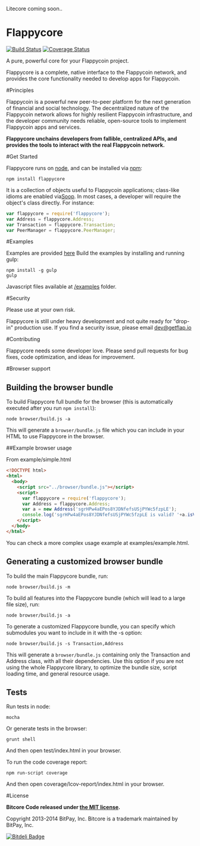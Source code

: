 Litecore coming soon..

Flappycore
=======

[![Build Status](https://travis-ci.org/bitpay/bitcore.svg?branch=master)](https://travis-ci.org/bitpay/bitcore)
[![Coverage Status](https://img.shields.io/coveralls/bitpay/bitcore.svg)](https://coveralls.io/r/bitpay/bitcore)

A pure, powerful core for your Flappycoin project.

Flappycore is a complete, native interface to the Flappycoin network, and provides the core functionality needed to develop
apps for Flappycoin.

#Principles

Flappycoin is a powerful new peer-to-peer platform for the next generation of financial and social technology.
The decentralized nature of the Flappycoin network allows for highly resilient Flappycoin infrastructure, and the developer
community needs reliable, open-source tools to implement Flappycoin apps and services.

**Flappycore unchains developers from fallible, centralized APIs, and provides the tools to interact with the real Flappycoin network.**

#Get Started

Flappycore runs on [node](http://nodejs.org/), and can be installed via [npm](https://npmjs.org/):

```
npm install flappycore
```

It is a collection of objects useful to Flappycoin applications; class-like idioms are enabled via[Soop](https://github.com/bitpay/soop).
In most cases, a developer will require the object's class directly. For instance:

```javascript
var flappycore = require('flappycore');
var Address = flappycore.Address;
var Transaction = flappycore.Transaction;
var PeerManager = flappycore.PeerManager;
```

#Examples

Examples are provided [here](examples.md)
Build the examples by installing and running gulp:

```
npm install -g gulp
gulp
```

Javascript files available at [/examples](/examples) folder.


#Security

Please use at your own risk.

Flappycore is still under heavy development and not quite ready for "drop-in" production use. If you find a security issue,
please email dev@getflap.io

#Contributing

Flappycore needs some developer love. Please send pull requests for bug fixes, code optimization, and ideas for improvement.

#Browser support

## Building the browser bundle

To build Flappycore full bundle for the browser (this is automatically executed after you run `npm install`):

```
node browser/build.js -a
```

This will generate a `browser/bundle.js` file which you can include in your HTML to use Flappycore in the browser.

##Example browser usage

From example/simple.html

```html
<!DOCTYPE html>
<html>
  <body>
    <script src="../browser/bundle.js"></script>
    <script>
      var flappycore = require('flappycore');
      var Address = flappycore.Address;
      var a = new Address('sgrHPw4aEPos8YJDNfefsUSjPYWc5fzpLE');
      console.log('sgrHPw4aEPos8YJDNfefsUSjPYWc5fzpLE is valid? '+a.isValid());
    </script>
  </body>
</html>
```

You can check a more complex usage example at examples/example.html.

## Generating a customized browser bundle

To build the main Flappycore bundle, run:

```
node browser/build.js -m
```

To build all features into the Flappycore bundle (which will lead to a large file size), run:

```
node browser/build.js -a
```

To generate a customized Flappycore bundle, you can specify which submodules you want to include in it with the -s option:

```
node browser/build.js -s Transaction,Address
```

This will generate a `browser/bundle.js` containing only the Transaction and Address class, with all their dependencies.
Use this option if you are not using the whole Flappycore library, to optimize the bundle size, script loading time, and general resource usage.

## Tests

Run tests in node:

```
mocha
```

Or generate tests in the browser:

```
grunt shell
```

And then open test/index.html in your browser.

To run the code coverage report:

```
npm run-script coverage
```

And then open coverage/lcov-report/index.html in your browser.

#License

**Bitcore Code released under [the MIT license](https://github.com/bitpay/bitcore/blob/master/LICENSE).**

Copyright 2013-2014 BitPay, Inc. Bitcore is a trademark maintained by BitPay, Inc.

[![Bitdeli Badge](https://d2weczhvl823v0.cloudfront.net/bitpay/bitcore/trend.png)](https://bitdeli.com/free "Bitdeli Badge")
